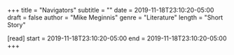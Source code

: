 +++
title = "Navigators"
subtitle = ""
date = 2019-11-18T23:10:20-05:00
draft = false
author = "Mike Meginnis"
genre = "Literature"
length = "Short Story"

[read]
  start = 2019-11-18T23:10:20-05:00
  end = 2019-11-18T23:10:20-05:00
+++
